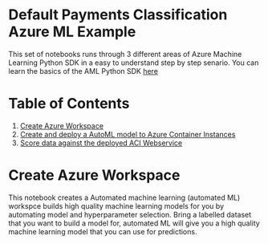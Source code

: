 # Default Payments Classification Azure ML Example

This set of notebooks runs through 3 different areas of Azure Machine Learning Python SDK in a easy to understand step by step senario.
You can learn the basics of the AML Python SDK [here](https://github.com/Azure/MachineLearningNotebooks)

# Table of Contents
1. [Create Azure Workspace](#notebook0)
1. [Create and deploy a AutoML model to Azure Container Instances](#notebook1)
1. [Score data against the deployed ACI Webservice](#notebook2)

<a name="notebook0"></a>
# Create Azure Workspace
This notebook creates a Automated machine learning (automated ML) workspce builds high quality machine learning
models for you by automating model and hyperparameter selection. Bring a labelled dataset that you want to
build a model for, automated ML will give you a high quality machine learning model that you can use for predictions.

